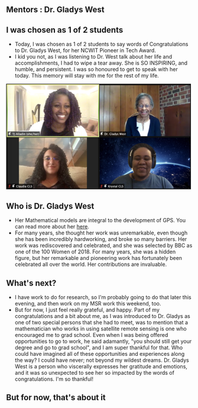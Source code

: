 ## Mentors : Dr. Gladys West

## I was chosen as 1 of 2 students
- Today, I was chosen as 1 of 2 students to say words of Congratulations to Dr. Gladys West, for her NCWIT Pioneer in Tech Award.
- I kid you not, as I was listening to Dr. West talk about her life and accomplishments, I had to wipe a tear away. She is SO INSPIRING,
and humble, and persistent. I was so honoured to get to speak with her today. This memory will stay with me for the rest of my life.

<img src="/images/gladyswest.png" width="500">

## Who is Dr. Gladys West
- Her Mathematical models are integral to the development of GPS. You can read more about her [here](https://en.wikipedia.org/wiki/Gladys_West).
- For many years, she thought her work was unremarkable, even though she has been incredibly hardworking, and broke so many barriers. Her work was rediscovered
and celebrated, and she was selected by BBC as one of the 100 Women of 2018. For many years, she was a hidden figure, but her remarkable and pioneering work has 
fortunately been celebrated all over the world. Her contributions are invaluable.

## What's next?
- I have work to do for research, so I'm probably going to do that later this evening, and then work on my MSR work this weekend, too.
- But for now, I just feel really grateful, and happy. Part of my congratulations and a bit about me, as I was introduced to Dr. Gladys as one of two 
special persons that she had to meet, was to mention that a mathematician who works in using satellite remote sensing is one who encouraged me to grad school.
Even when I was being offered opportunities to go to work, he said adamantly, "you should still get your degree and go to grad school", and I am super thankful
for that. Who could have imagined all of these opportunities and experiences along the way? I could have never; not beyond my wildest dreams.
Dr. Gladys West is a person who viscerally expresses her gratitude and emotions, and it was so unexpected to see her so impacted by the words of congratulations.
I'm so thankful!

## But for now, that's about it
